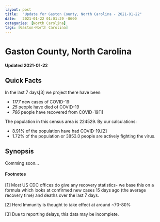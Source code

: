 ```yaml
---
layout: post
title:  "Update for Gaston County, North Carolina - 2021-01-22"
date:   2021-01-22 01:01:29 -0600
categories: [North Carolina]
tags: [Gaston-North Carolina]
---
```


# Gaston County, North Carolina
#### Updated 2021-01-22

## Quick Facts

In the last 7 days[3] we project there have been
- *1177* new cases of COVID-19
- *25* people have died of COVID-19
- *766* people have recovered from COVID-19[1]

The population in this census area is 224529. By our calculations:
- 8.91% of the population have had COVID-19.[2]
- 1.72% of the population or 3853.0 people are actively fighting the virus.

## Synopsis

Comming soon...


#### Footnotes

[1] Most US CDC offices do give any recovery statistics- we base this on a formula which looks at confirmed new cases
15 days ago (the average recovery time) and deaths over the last 7 days.

[2] Herd Immunity is thought to take effect at around ~70-80%

[3] Due to reporting delays, this data may be incomplete.
 
    